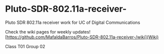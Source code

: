 # Pluto-SDR-802.11a-receiver-
Pluto SDR 802.11a receiver work for UC of Digital Communications

Check the wiki pages for weekly updates! [https://github.com/MafaldaBarros/Pluto-SDR-802.11a-receiver-/wiki](Wiki)

Class T01
Group 02

